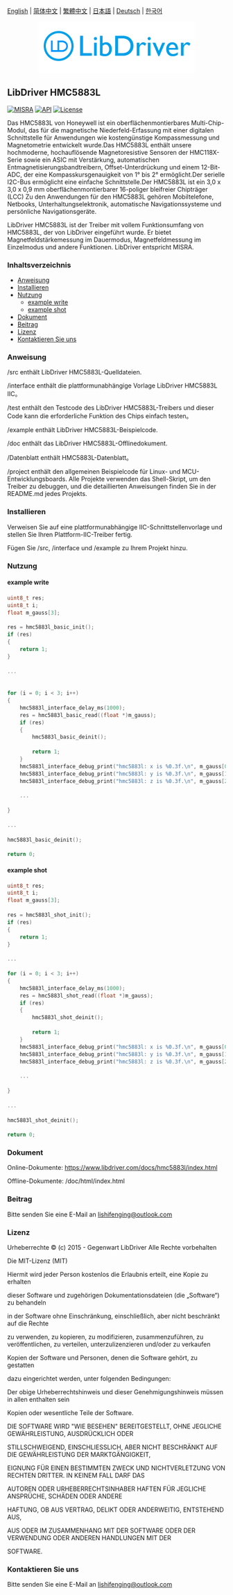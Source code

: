 [English](/README.md) | [ 简体中文](/README_zh-Hans.md) | [繁體中文](/README_zh-Hant.md) | [日本語](/README_ja.md) | [Deutsch](/README_de.md) | [한국어](/README_ko.md)

<div align=center>
<img src="/doc/image/logo.png"/>
</div>

## LibDriver HMC5883L
[![MISRA](https://img.shields.io/badge/misra-compliant-brightgreen.svg)](/misra/README.md) [![API](https://img.shields.io/badge/api-reference-blue.svg)](https://www.libdriver.com/docs/hmc5883l/index.html) [![License](https://img.shields.io/badge/license-MIT-brightgreen.svg)](/LICENSE) 

Das HMC5883L von Honeywell ist ein oberflächenmontierbares Multi-Chip-Modul, das für die magnetische Niederfeld-Erfassung mit einer digitalen Schnittstelle für Anwendungen wie kostengünstige Kompassmessung und Magnetometrie entwickelt wurde.Das HMC5883L enthält unsere hochmoderne, hochauflösende Magnetoresistive Sensoren der HMC118X-Serie sowie ein ASIC mit Verstärkung, automatischen Entmagnetisierungsbandtreibern, Offset-Unterdrückung und einem 12-Bit-ADC, der eine Kompasskursgenauigkeit von 1° bis 2° ermöglicht.Der serielle I2C-Bus ermöglicht eine einfache Schnittstelle.Der HMC5883L ist ein 3,0 x 3,0 x 0,9 mm oberflächenmontierbarer 16-poliger bleifreier Chipträger (LCC) Zu den Anwendungen für den HMC5883L gehören Mobiltelefone, Netbooks, Unterhaltungselektronik, automatische Navigationssysteme und persönliche Navigationsgeräte.

LibDriver HMC5883L ist der Treiber mit vollem Funktionsumfang von HMC5883L, der von LibDriver eingeführt wurde. Er bietet Magnetfeldstärkemessung im Dauermodus, Magnetfeldmessung im Einzelmodus und andere Funktionen. LibDriver entspricht MISRA.

### Inhaltsverzeichnis

  - [Anweisung](#Anweisung)
  - [Installieren](#Installieren)
  - [Nutzung](#Nutzung)
    - [example write](#example-write)
    - [example shot](#example-shot)
  - [Dokument](#Dokument)
  - [Beitrag](#Beitrag)
  - [Lizenz](#Lizenz)
  - [Kontaktieren Sie uns](#Kontaktieren-Sie-uns)

### Anweisung

/src enthält LibDriver HMC5883L-Quelldateien.

/interface enthält die plattformunabhängige Vorlage LibDriver HMC5883L IIC。

/test enthält den Testcode des LibDriver HMC5883L-Treibers und dieser Code kann die erforderliche Funktion des Chips einfach testen。

/example enthält LibDriver HMC5883L-Beispielcode.

/doc enthält das LibDriver HMC5883L-Offlinedokument.

/Datenblatt enthält HMC5883L-Datenblatt。

/project enthält den allgemeinen Beispielcode für Linux- und MCU-Entwicklungsboards. Alle Projekte verwenden das Shell-Skript, um den Treiber zu debuggen, und die detaillierten Anweisungen finden Sie in der README.md jedes Projekts.

### Installieren

Verweisen Sie auf eine plattformunabhängige IIC-Schnittstellenvorlage und stellen Sie Ihren Plattform-IIC-Treiber fertig.

Fügen Sie /src, /interface und /example zu Ihrem Projekt hinzu.

### Nutzung

#### example write

```C
uint8_t res;
uint8_t i;
float m_gauss[3];

res = hmc5883l_basic_init();
if (res)
{
    return 1;
}

...


for (i = 0; i < 3; i++)
{
    hmc5883l_interface_delay_ms(1000);
    res = hmc5883l_basic_read((float *)m_gauss);
    if (res)
    {
        hmc5883l_basic_deinit();

        return 1;
    }
    hmc5883l_interface_debug_print("hmc5883l: x is %0.3f.\n", m_gauss[0]);
    hmc5883l_interface_debug_print("hmc5883l: y is %0.3f.\n", m_gauss[1]);
    hmc5883l_interface_debug_print("hmc5883l: z is %0.3f.\n", m_gauss[2]);
    
    ...
    
}

...

hmc5883l_basic_deinit();

return 0;
```

#### example shot

```c
uint8_t res;
uint8_t i;
float m_gauss[3];

res = hmc5883l_shot_init();
if (res)
{
    return 1;
}

...

for (i = 0; i < 3; i++)
{
    hmc5883l_interface_delay_ms(1000);
    res = hmc5883l_shot_read((float *)m_gauss);
    if (res)
    {
        hmc5883l_shot_deinit();

        return 1;
    }
    hmc5883l_interface_debug_print("hmc5883l: x is %0.3f.\n", m_gauss[0]);
    hmc5883l_interface_debug_print("hmc5883l: y is %0.3f.\n", m_gauss[1]);
    hmc5883l_interface_debug_print("hmc5883l: z is %0.3f.\n", m_gauss[2]);
    
    ...
    
}

...

hmc5883l_shot_deinit();

return 0;
```

### Dokument

Online-Dokumente: https://www.libdriver.com/docs/hmc5883l/index.html

Offline-Dokumente: /doc/html/index.html

### Beitrag

Bitte senden Sie eine E-Mail an lishifenging@outlook.com

### Lizenz

Urheberrechte © (c) 2015 - Gegenwart LibDriver Alle Rechte vorbehalten



Die MIT-Lizenz (MIT)



Hiermit wird jeder Person kostenlos die Erlaubnis erteilt, eine Kopie zu erhalten

dieser Software und zugehörigen Dokumentationsdateien (die „Software“) zu behandeln

in der Software ohne Einschränkung, einschließlich, aber nicht beschränkt auf die Rechte

zu verwenden, zu kopieren, zu modifizieren, zusammenzuführen, zu veröffentlichen, zu verteilen, unterzulizenzieren und/oder zu verkaufen

Kopien der Software und Personen, denen die Software gehört, zu gestatten

dazu eingerichtet werden, unter folgenden Bedingungen:



Der obige Urheberrechtshinweis und dieser Genehmigungshinweis müssen in allen enthalten sein

Kopien oder wesentliche Teile der Software.



DIE SOFTWARE WIRD "WIE BESEHEN" BEREITGESTELLT, OHNE JEGLICHE GEWÄHRLEISTUNG, AUSDRÜCKLICH ODER

STILLSCHWEIGEND, EINSCHLIESSLICH, ABER NICHT BESCHRÄNKT AUF DIE GEWÄHRLEISTUNG DER MARKTGÄNGIGKEIT,

EIGNUNG FÜR EINEN BESTIMMTEN ZWECK UND NICHTVERLETZUNG VON RECHTEN DRITTER. IN KEINEM FALL DARF DAS

AUTOREN ODER URHEBERRECHTSINHABER HAFTEN FÜR JEGLICHE ANSPRÜCHE, SCHÄDEN ODER ANDERE

HAFTUNG, OB AUS VERTRAG, DELIKT ODER ANDERWEITIG, ENTSTEHEND AUS,

AUS ODER IM ZUSAMMENHANG MIT DER SOFTWARE ODER DER VERWENDUNG ODER ANDEREN HANDLUNGEN MIT DER

SOFTWARE.

### Kontaktieren Sie uns

Bitte senden Sie eine E-Mail an lishifenging@outlook.com